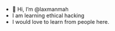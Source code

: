 - 👋 Hi, I’m @laxmanmah
- I am learning ethical hacking
- I would love to learn from people here.

<!---
laxmanmah/laxmanmah is a ✨ special ✨ repository because its `README.md` (this file) appears on your GitHub profile.
You can click the Preview link to take a look at your changes.
--->

